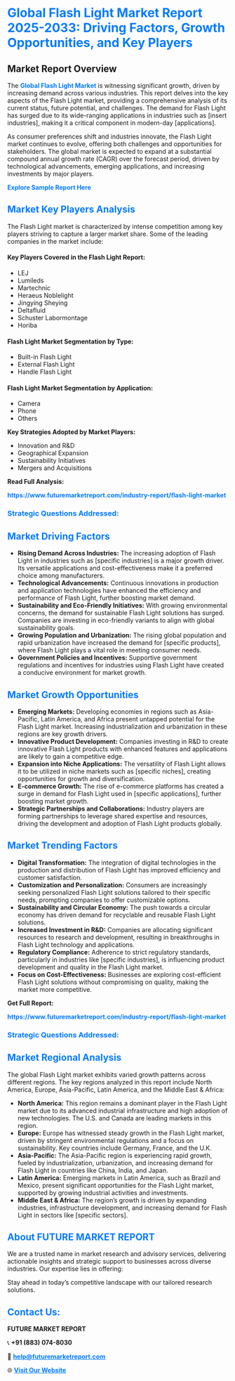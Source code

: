 <h1 style="color: #007BFF;">Global Flash Light Market Report 2025-2033: Driving Factors, Growth Opportunities, and Key Players</h1>

<section id="overview">
<h2>Market Report Overview</h2>
<p>The <a href="https://www.futuremarketreport.com/industry-report/flash-light-market" style="color: #007BFF; text-decoration: none;"><strong>Global Flash Light Market</strong></a> is witnessing significant growth, driven by increasing demand across various industries. This report delves into the key aspects of the Flash Light market, providing a comprehensive analysis of its current status, future potential, and challenges. The demand for Flash Light has surged due to its wide-ranging applications in industries such as [insert industries], making it a critical component in modern-day [applications].</p>
<p>As consumer preferences shift and industries innovate, the Flash Light market continues to evolve, offering both challenges and opportunities for stakeholders. The global market is expected to expand at a substantial compound annual growth rate (CAGR) over the forecast period, driven by technological advancements, emerging applications, and increasing investments by major players.</p>
</section>

<section id="overview">
<p><a href="https://www.futuremarketreport.com/request-sample/reportId=75443" style="color: #007BFF; text-decoration: none;"><strong>Explore Sample Report Here</strong></a></p>
</section>

<section id="key-players">
<h2 style="color: #007BFF;">Market Key Players Analysis</h2>
<p>The Flash Light market is characterized by intense competition among key players striving to capture a larger market share. Some of the leading companies in the market include:</p>
<h4>Key Players Covered in the Flash Light Report:</h4>
<ul><li>LEJ</li><li>Lumileds</li><li>Martechnic</li><li>Heraeus Noblelight</li><li>Jingying Sheying</li><li>Deltafluid</li><li>Schuster Labormontage</li><li>Horiba</li></ul>
<h4>Flash Light Market Segmentation by Type:</h4>
<ul><li>Built-in Flash Light</li><li>External Flash Light</li><li>Handle Flash Light</li></ul>

<h4>Flash Light Market Segmentation by Application:</h4>
<ul><li>Camera</li><li>Phone</li><li>Others</li></ul>
<p><strong>Key Strategies Adopted by Market Players:</strong></p>
<ul>
<li>Innovation and R&D</li>
<li>Geographical Expansion</li>
<li>Sustainability Initiatives</li>
<li>Mergers and Acquisitions</li>
</ul>
</section>

<section>
<p><strong>Read Full Analysis: </strong></p><a href="https://www.futuremarketreport.com/industry-report/flash-light-market" style="color: #007BFF; text-decoration: none;"><strong>https://www.futuremarketreport.com/industry-report/flash-light-market</strong></a>
<h3 style="color: #007BFF;">Strategic Questions Addressed:</h3>
</section>

<section id="driving-factors">
<h2 style="color: #007BFF;">Market Driving Factors</h2>
<ul>
<li><strong>Rising Demand Across Industries:</strong> The increasing adoption of Flash Light in industries such as [specific industries] is a major growth driver. Its versatile applications and cost-effectiveness make it a preferred choice among manufacturers.</li>
<li><strong>Technological Advancements:</strong> Continuous innovations in production and application technologies have enhanced the efficiency and performance of Flash Light, further boosting market demand.</li>
<li><strong>Sustainability and Eco-Friendly Initiatives:</strong> With growing environmental concerns, the demand for sustainable Flash Light solutions has surged. Companies are investing in eco-friendly variants to align with global sustainability goals.</li>
<li><strong>Growing Population and Urbanization:</strong> The rising global population and rapid urbanization have increased the demand for [specific products], where Flash Light plays a vital role in meeting consumer needs.</li>
<li><strong>Government Policies and Incentives:</strong> Supportive government regulations and incentives for industries using Flash Light have created a conducive environment for market growth.</li>
</ul>
</section>

<section id="growth-opportunities">
<h2 style="color: #007BFF;">Market Growth Opportunities</h2>
<ul>
<li><strong>Emerging Markets:</strong> Developing economies in regions such as Asia-Pacific, Latin America, and Africa present untapped potential for the Flash Light market. Increasing industrialization and urbanization in these regions are key growth drivers.</li>
<li><strong>Innovative Product Development:</strong> Companies investing in R&D to create innovative Flash Light products with enhanced features and applications are likely to gain a competitive edge.</li>
<li><strong>Expansion into Niche Applications:</strong> The versatility of Flash Light allows it to be utilized in niche markets such as [specific niches], creating opportunities for growth and diversification.</li>
<li><strong>E-commerce Growth:</strong> The rise of e-commerce platforms has created a surge in demand for Flash Light used in [specific applications], further boosting market growth.</li>
<li><strong>Strategic Partnerships and Collaborations:</strong> Industry players are forming partnerships to leverage shared expertise and resources, driving the development and adoption of Flash Light products globally.</li>
</ul>
</section>

<section id="trending-factors">
<h2 style="color: #007BFF;">Market Trending Factors</h2>
<ul>
<li><strong>Digital Transformation:</strong> The integration of digital technologies in the production and distribution of Flash Light has improved efficiency and customer satisfaction.</li>
<li><strong>Customization and Personalization:</strong> Consumers are increasingly seeking personalized Flash Light solutions tailored to their specific needs, prompting companies to offer customizable options.</li>
<li><strong>Sustainability and Circular Economy:</strong> The push towards a circular economy has driven demand for recyclable and reusable Flash Light solutions.</li>
<li><strong>Increased Investment in R&D:</strong> Companies are allocating significant resources to research and development, resulting in breakthroughs in Flash Light technology and applications.</li>
<li><strong>Regulatory Compliance:</strong> Adherence to strict regulatory standards, particularly in industries like [specific industries], is influencing product development and quality in the Flash Light market.</li>
<li><strong>Focus on Cost-Effectiveness:</strong> Businesses are exploring cost-efficient Flash Light solutions without compromising on quality, making the market more competitive.</li>
</ul>
</section>

<section>
<p><strong>Get Full Report: </strong></p><a href="https://www.futuremarketreport.com/industry-report/flash-light-market" style="color: #007BFF; text-decoration: none;"><strong>https://www.futuremarketreport.com/industry-report/flash-light-market</strong></a>
<h3 style="color: #007BFF;">Strategic Questions Addressed:</h3>
</section>


<section id="regional-analysis">
<h2 style="color: #007BFF;">Market Regional Analysis</h2>
<p>The global Flash Light market exhibits varied growth patterns across different regions. The key regions analyzed in this report include North America, Europe, Asia-Pacific, Latin America, and the Middle East & Africa:</p>
<ul>
<li><strong>North America:</strong> This region remains a dominant player in the Flash Light market due to its advanced industrial infrastructure and high adoption of new technologies. The U.S. and Canada are leading markets in this region.</li>
<li><strong>Europe:</strong> Europe has witnessed steady growth in the Flash Light market, driven by stringent environmental regulations and a focus on sustainability. Key countries include Germany, France, and the U.K.</li>
<li><strong>Asia-Pacific:</strong> The Asia-Pacific region is experiencing rapid growth, fueled by industrialization, urbanization, and increasing demand for Flash Light in countries like China, India, and Japan.</li>
<li><strong>Latin America:</strong> Emerging markets in Latin America, such as Brazil and Mexico, present significant opportunities for the Flash Light market, supported by growing industrial activities and investments.</li>
<li><strong>Middle East & Africa:</strong> The region’s growth is driven by expanding industries, infrastructure development, and increasing demand for Flash Light in sectors like [specific sectors].</li>
</ul>
</section>

<footer>
<h2 style="color: #007BFF;">About FUTURE MARKET REPORT</h2>
<p>We are a trusted name in market research and advisory services, delivering actionable insights and strategic support to businesses across diverse industries. Our expertise lies in offering:</p>

<p>Stay ahead in today’s competitive landscape with our tailored research solutions.</p>

<h2 style="color: #007BFF;">Contact Us:</h2>
<p><strong>FUTURE MARKET REPORT</strong></p>
<p>📞 <strong>+91 (883) 074-8030</strong></p>
<p>📧 <strong><a href="mailto:help@futuremarketreport.com" style="color: #007BFF;">help@futuremarketreport.com</a></strong></p>
<p>🌐 <strong><a href="https://www.futuremarketreport.com/" style="color: #007BFF;">Visit Our Website</a></strong></p>
</footer>